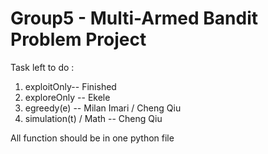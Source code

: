 # Group5 - Multi-Armed Bandit Problem Project

Task left to do :
1. exploitOnly-- Finished
2. exploreOnly -- Ekele
3. egreedy(e) -- Milan Imari / Cheng Qiu
4. simulation(t) / Math -- Cheng Qiu

All function should be in one python file
